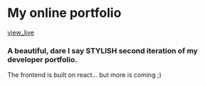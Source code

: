 # My online portfolio

[view_live](https://devpieter.co.za/)
  
### A beautiful, dare I say STYLISH second iteration of my developer portfolio.

The frontend is built on react... but more is coming ;) 
